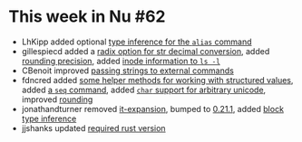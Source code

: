 # This week in Nu #62

- LhKipp added optional [type inference for the `alias` command](https://github.com/nushell/nushell/pull/2685)
- gillespiecd added a [radix option for str decimal conversion](https://github.com/nushell/nushell/pull/2696), added [rounding precision](https://github.com/nushell/nushell/pull/2710), added [inode information to `ls -l`](https://github.com/nushell/nushell/pull/2711)
- CBenoit improved [passing strings to external commands](https://github.com/nushell/nushell/pull/2697)
- fdncred added [some helper methods for working with structured values](https://github.com/nushell/nushell/pull/2698), added [a `seq` command](https://github.com/nushell/nushell/pull/2704), added [`char` support for arbitrary unicode](https://github.com/nushell/nushell/pull/2709), improved [rounding](https://github.com/nushell/nushell/pull/2712)
- jonathandturner removed [it-expansion](https://github.com/nushell/nushell/pull/2701), bumped to [0.21.1](https://github.com/nushell/nushell/pull/2702), added [block type inference](https://github.com/nushell/nushell/pull/2706)
- jjshanks updated [required rust version](https://github.com/nushell/nushell/pull/2718)
